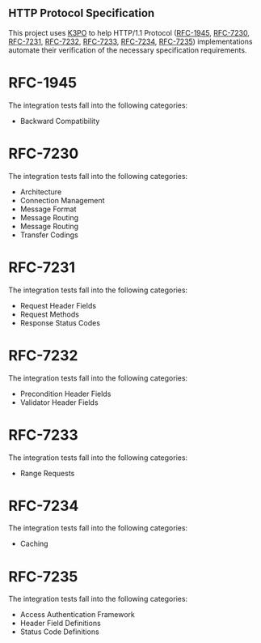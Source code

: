 ## HTTP Protocol Specification

This project uses [K3PO](http://github.com/k3po/k3po) to help HTTP/1.1 Protocol 
([RFC-1945](https://tools.ietf.org/html/rfc1945), [RFC-7230](https://tools.ietf.org/html/rfc7230), [RFC-7231](https://tools.ietf.org/html/rfc7231), [RFC-7232](https://tools.ietf.org/html/rfc7232), [RFC-7233](https://tools.ietf.org/html/rfc7233), [RFC-7234](https://tools.ietf.org/html/rfc7234), [RFC-7235](https://tools.ietf.org/html/rfc7235)) implementations automate their verification of the necessary specification requirements.

# RFC-1945

The integration tests fall into the following categories:
 * Backward Compatibility

# RFC-7230

The integration tests fall into the following categories:
 * Architecture
 * Connection Management
 * Message Format
 * Message Routing
 * Message Routing
 * Transfer Codings

# RFC-7231

The integration tests fall into the following categories:
 * Request Header Fields
 * Request Methods
 * Response Status Codes

# RFC-7232

The integration tests fall into the following categories:
 * Precondition Header Fields
 * Validator Header Fields

# RFC-7233

The integration tests fall into the following categories:
 * Range Requests

# RFC-7234

The integration tests fall into the following categories:
 * Caching

# RFC-7235

The integration tests fall into the following categories:
 * Access Authentication Framework
 * Header Field Definitions
 * Status Code Definitions


